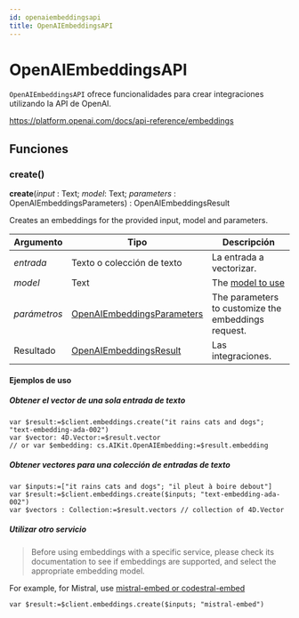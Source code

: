 ```yaml
---
id: openaiembeddingsapi
title: OpenAIEmbeddingsAPI
---
```


# OpenAIEmbeddingsAPI

`OpenAIEmbeddingsAPI` ofrece funcionalidades para crear integraciones utilizando la API de OpenAI.

https://platform.openai.com/docs/api-reference/embeddings

## Funciones

### create()

**create**(*input* : Text; *model*: Text; *parameters* : OpenAIEmbeddingsParameters) : OpenAIEmbeddingsResult

Creates an embeddings for the provided input, model and parameters.

| Argumento    | Tipo                                                        | Descripción                                                                             |
| ------------ | ----------------------------------------------------------- | --------------------------------------------------------------------------------------- |
| *entrada*    | Texto o colección de texto                                  | La entrada a vectorizar.                                                |
| *model*      | Text                                                        | The [model to use](https://platform.openai.com/docs/guides/embeddings#embedding-models) |
| *parámetros* | [OpenAIEmbeddingsParameters](OpenAIEmbeddingsParameters.md) | The parameters to customize the embeddings request.                     |
| Resultado    | [OpenAIEmbeddingsResult](OpenAIEmbeddingsResult.md)         | Las integraciones.                                                      |

#### Ejemplos de uso

##### Obtener el vector de una sola entrada de texto

```4d
var $result:=$client.embeddings.create("it rains cats and dogs"; "text-embedding-ada-002")
var $vector: 4D.Vector:=$result.vector
// or var $embedding: cs.AIKit.OpenAIEmbedding:=$result.embedding
```

##### Obtener vectores para una colección de entradas de texto

```4d
var $inputs:=["it rains cats and dogs"; "il pleut à boire debout"]
var $result:=$client.embeddings.create($inputs; "text-embedding-ada-002")
var $vectors : Collection:=$result.vectors // collection of 4D.Vector
```

##### Utilizar otro servicio

> Before using embeddings with a specific service, please check its documentation to see if embeddings are supported, and select the appropriate embedding model.

For example, for Mistral, use [mistral-embed or codestral-embed](https://docs.mistral.ai/capabilities/embeddings/)

```4d
var $result:=$client.embeddings.create($inputs; "mistral-embed")
```

